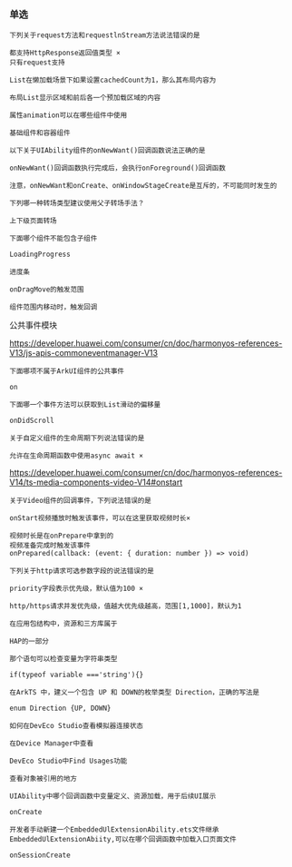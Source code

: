 ### 单选

```
下列关于request方法和requestlnStream方法说法错误的是

都支持HttpResponse返回值类型 ×
只有request支持
```



```
List在懒加载场景下如果设置cachedCount为1，那么其布局内容为

布局List显示区域和前后各一个预加载区域的内容
```



```
属性animation可以在哪些组件中使用

基础组件和容器组件
```



```
以下关于UIAbility组件的onNewWant()回调函数说法正确的是

onNewWant()回调函数执行完成后，会执行onForeground()回调函数

注意，onNewWant和onCreate、onWindowStageCreate是互斥的，不可能同时发生的
```



```
下列哪一种转场类型建议使用父子转场手法？

上下级页面转场
```



```
下面哪个组件不能包含子组件

LoadingProgress

进度条
```



```
onDragMove的触发范围

组件范围内移动时，触发回调
```





公共事件模块

https://developer.huawei.com/consumer/cn/doc/harmonyos-references-V13/js-apis-commoneventmanager-V13

```
下面哪项不属于ArkUI组件的公共事件

on
```



```
下面哪一个事件方法可以获取到List滑动的偏移量

onDidScroll
```



```
关于自定义组件的生命周期下列说法错误的是

允许在生命周期函数中使用async await ×
```



https://developer.huawei.com/consumer/cn/doc/harmonyos-references-V14/ts-media-components-video-V14#onstart

```
关于Video组件的回调事件，下列说法错误的是

onStart视频播放时触发该事件，可以在这里获取视频时长×

视频时长是在onPrepare中拿到的
视频准备完成时触发该事件
onPrepared(callback: (event: { duration: number }) => void)
```



```
下列关于http请求可选参数字段的说法错误的是

priority字段表示优先级，默认值为100 ×

http/https请求并发优先级，值越大优先级越高，范围[1,1000]，默认为1
```



```
在应用包结构中，资源和三方库属于

HAP的一部分
```



```
那个语句可以检查变量为字符串类型

if(typeof variable ==='string'){}
```



```
在ArkTS 中，建义一个包含 UP 和 DOWN的枚举类型 Direction，正确的写法是

enum Direction {UP, DOWN}
```



```
如何在DevEco Studio查看模拟器连接状态

在Device Manager中查看
```



```
DevEco Studio中Find Usages功能

查看对象被引用的地方
```



```
UIAbility中哪个回调函数中变量定义、资源加载，用于后续UI展示

onCreate
```



```
开发者手动新建一个EmbeddedUlExtensionAbility.ets文件继承EmbeddedUlExtensionAbiity,可以在哪个回调函数中加载入口页面文件

onSessionCreate
```



```

```

